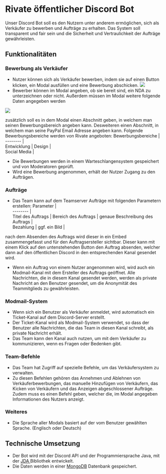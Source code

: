 
# Rivate öffentlicher Discord Bot

Unser Discord Bot soll es den Nutzern unter anderem ermöglichen, sich als Verkäufer zu bewerben und Aufträge zu erhalten. Das System soll transparent und fair sein und die Sicherheit und Vertraulichkeit der Aufträge gewährleisten.





## Funktionalitäten
### Bewerbung als Verkäufer
- Nutzer können sich als Verkäufer bewerben, indem sie auf einen Button klicken, ein Modal ausfüllen und eine Bewerbung abschicken.
![](https://media.discordapp.net/attachments/1099762343799423119/1099763641705824326/image.png?width=703&height=676)
- Bewerber können im Modal angeben, ob sie bereit sind, ein NDA zu unterzeichnen oder nicht. Außerdem müssen im Modal weitere folgende Daten angegeben werden

![](https://media.discordapp.net/attachments/1099762343799423119/1099765534444245143/image.png)

zusätzlich soll es in dem Modal einen Abschnitt geben, in welchem man seinen Bewerbungsbereich angeben kann. Desweiteren einen Abschnitt, in welchem man seine PayPal Email Adresse angeben kann. Folgende Bewerbungsbereiche werden von Rivate angeboten:
Bewerbungsbereiche |  
-------- |  
Entwicklung   | 
Design   |  
Social Media |


- Die Bewerbungen werden in einem Warteschlangensystem gespeichert und von Moderatoren geprüft.
- Wird eine Bewerbung angenommen, erhält der Nutzer Zugang zu den Aufträgen.

### Aufträge

- Das Team kann auf dem Teamserver Aufträge mit folgenden Parametern erstellen:
Parameter |  
-------- |  
Titel des Auftrags   | 
Bereich des Auftrags |
genaue Beschreibung des Auftrags   |  
Bezahlung |
ggf. ein Bild |

nach dem Absenden des Auftrags wird dieser in ein Embed zusammengefasst und für den Auftragsersteller sichtbar. Dieser kann mit einem Klick auf den untenstehenden Button den Auftrag absenden, welcher dann auf den öffentlichen Discord in den entsprechenden Kanal gesendet wird.
- Wenn ein Auftrag von einem Nutzer angenommen wird, wird auch ein Modmail-Kanal mit dem Ersteller des Auftrags geöffnet. Alle Nachrichten, die in diesem Kanal gesendet werden, werden als private Nachricht an den Benutzer gesendet, um die Anonymität des Teammitglieds zu gewährleisten.

### Modmail-System

- Wenn sich ein Benutzer als Verkäufer anmeldet, wird automatisch ein Ticket-Kanal auf dem Discord-Server erstellt.
- Der Ticket-Kanal wird als Modmail-System verwendet, so dass der Benutzer alle Nachrichten, die das Team in diesen Kanal schreibt, als private Nachricht erhält.
- Das Team kann den Kanal auch nutzen, um mit dem Verkäufer zu kommunizieren, wenn es Fragen oder Bedenken gibt.

### Team-Befehle

- Das Team hat Zugriff auf spezielle Befehle, um das Verkäufersystem zu verwalten.
- Zu diesen Befehlen gehören das Annehmen und Ablehnen von Verkäuferbewerbungen, das manuelle Hinzufügen von Verkäufern, das Kicken von Verkäufern und das Anzeigen abgeschlossener Aufträge. Zudem muss es einen Befehl geben, welcher die, im Modal angegeben Informationen des Nutzers anzeigt.

### Weiteres
- Die Sprache aller Modals basiert auf der vom Benutzer gewählten Sprache. (Englisch oder Deutsch)

## Technische Umsetzung

- Der Bot wird mit der Discord API und der Programmiersprache Java, mit der [JDA ](https://jda.wiki/) Bibliothek entwickelt.
- Die Daten werden in einer [MongoDB](https://mongodb.com/) Datenbank gespeichert.




